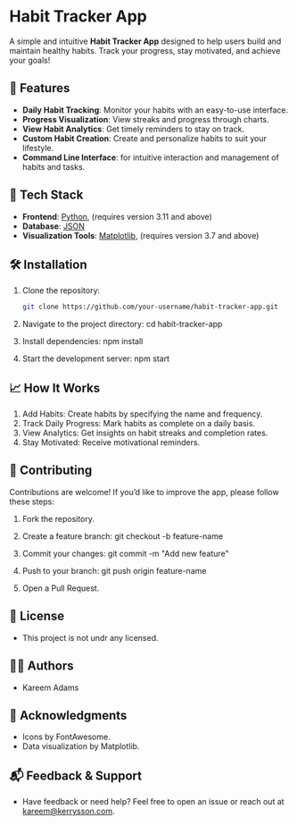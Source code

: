 # Habit Tracker App

A simple and intuitive **Habit Tracker App** designed to help users build and maintain healthy habits. Track your progress, stay motivated, and achieve your goals!


## 🌟 Features

- **Daily Habit Tracking**: Monitor your habits with an easy-to-use interface.
- **Progress Visualization**: View streaks and progress through charts.
- **View Habit Analytics**: Get timely reminders to stay on track.
- **Custom Habit Creation**: Create and personalize habits to suit your lifestyle.
- **Command Line Interface**: for intuitive interaction and management of habits and tasks.


## 🚀 Tech Stack

- **Frontend**: [Python](https://python.org), (requires version 3.11 and above)
- **Database**: [JSON](https://www.json.oorg)  
- **Visualization Tools**: [Matplotlib](https://matplotlib.org), (requires version 3.7 and above)


## 🛠️ Installation

1. Clone the repository:
   ```bash
   git clone https://github.com/your-username/habit-tracker-app.git

2.	Navigate to the project directory:
    cd habit-tracker-app

3.	Install dependencies:
    npm install

4.	Start the development server:
    npm start


## 📈 How It Works

1.	Add Habits: Create habits by specifying the name and frequency.
2.	Track Daily Progress: Mark habits as complete on a daily basis.
3.	View Analytics: Get insights on habit streaks and completion rates.
4.	Stay Motivated: Receive motivational reminders.


## 🤝 Contributing

Contributions are welcome! If you’d like to improve the app, please follow these steps:

1.	Fork the repository.

2.	Create a feature branch:
    git checkout -b feature-name

3.	Commit your changes:
    git commit -m "Add new feature"

4.	Push to your branch:
    git push origin feature-name

5.	Open a Pull Request.


## 📄 License

- This project is not undr any licensed.


## 👨‍💻 Authors

- Kareem Adams


## 🧾 Acknowledgments

- Icons by FontAwesome.
- Data visualization by Matplotlib.


## 📬 Feedback & Support

- Have feedback or need help? Feel free to open an issue or reach out at kareem@kerrysson.com.
